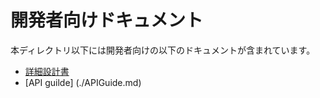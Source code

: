 # 開発者向けドキュメント
本ディレクトリ以下には開発者向けの以下のドキュメントが含まれています。

- [詳細設計書](./design/design.md)
- [API guilde] (./APIGuide.md)
